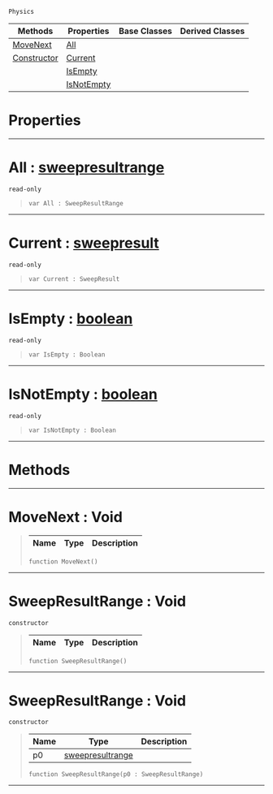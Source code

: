  `Physics`

|Methods|Properties|Base Classes|Derived Classes|
|---|---|---|---|
|[ MoveNext](https://github.com/ZilchEngine/ZilchDocs/blob/master/code_reference/class_reference/sweepresultrange.markdown#movenext-void)|[ All](https://github.com/ZilchEngine/ZilchDocs/blob/master/code_reference/class_reference/sweepresultrange.markdown#all-zilch-engine-document)| | |
|[ Constructor](https://github.com/ZilchEngine/ZilchDocs/blob/master/code_reference/class_reference/sweepresultrange.markdown#sweepresultrange-void)|[ Current](https://github.com/ZilchEngine/ZilchDocs/blob/master/code_reference/class_reference/sweepresultrange.markdown#current-zilch-engine-docu)| | |
| |[ IsEmpty](https://github.com/ZilchEngine/ZilchDocs/blob/master/code_reference/class_reference/sweepresultrange.markdown#isempty-zilch-engine-docu)| | |
| |[ IsNotEmpty](https://github.com/ZilchEngine/ZilchDocs/blob/master/code_reference/class_reference/sweepresultrange.markdown#isnotempty-zilch-engine-d)| | |


 #  Properties


---  
 #  All : [sweepresultrange](https://github.com/ZilchEngine/ZilchDocs/blob/master/code_reference/class_reference/sweepresultrange.markdown)

 `read-only`

> 
> ``` lang=cpp, name=Nada
> var All : SweepResultRange


---  
 #  Current : [sweepresult](https://github.com/ZilchEngine/ZilchDocs/blob/master/code_reference/class_reference/sweepresult.markdown)

 `read-only`

> 
> ``` lang=cpp, name=Nada
> var Current : SweepResult


---  
 #  IsEmpty : [boolean](https://github.com/ZilchEngine/ZilchDocs/blob/master/code_reference/nada_base_types/boolean.markdown)

 `read-only`

> 
> ``` lang=cpp, name=Nada
> var IsEmpty : Boolean


---  
 #  IsNotEmpty : [boolean](https://github.com/ZilchEngine/ZilchDocs/blob/master/code_reference/nada_base_types/boolean.markdown)

 `read-only`

> 
> ``` lang=cpp, name=Nada
> var IsNotEmpty : Boolean


---  
 #  Methods


---  
 #  MoveNext : Void

> 
> |Name|Type|Description|
> |---|---|---|
> ``` lang=cpp, name=Nada
> function MoveNext()
> ``` 


---  
 #  SweepResultRange : Void

 `constructor`

> 
> |Name|Type|Description|
> |---|---|---|
> ``` lang=cpp, name=Nada
> function SweepResultRange()
> ``` 


---  
 #  SweepResultRange : Void

 `constructor`

> 
> |Name|Type|Description|
> |---|---|---|
> |p0|[sweepresultrange](https://github.com/ZilchEngine/ZilchDocs/blob/master/code_reference/class_reference/sweepresultrange.markdown)| |
> ``` lang=cpp, name=Nada
> function SweepResultRange(p0 : SweepResultRange)
> ``` 


---  
 

 